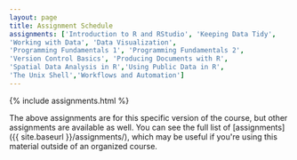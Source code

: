 ```yaml
---
layout: page
title: Assignment Schedule
assignments: ['Introduction to R and RStudio', 'Keeping Data Tidy',
'Working with Data', 'Data Visualization',
'Programming Fundamentals 1', 'Programming Fundamentals 2',
'Version Control Basics', 'Producing Documents with R',
'Spatial Data Analysis in R','Using Public Data in R',
'The Unix Shell','Workflows and Automation']
---
```


{% include assignments.html %}

The above assignments are for this specific version of the course, but other
assignments are available as well. You can see the full list of
[assignments]({{ site.baseurl }}/assignments/), which may be useful if you're using this material
outside of an organized course.

<!-- Schedule Management
- Update the `assignments:` list with `title:` from `assignments/` files. 
- Add 'Template' to `assignments:` to view the course template from `docs/`. 
- The remaining content should be left AS IS.
'Putting It All Together',

-->
